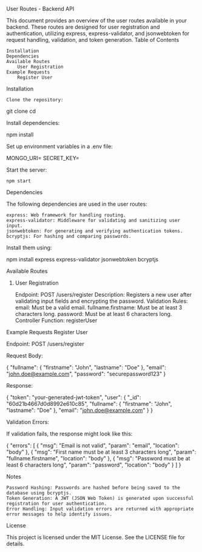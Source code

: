 User Routes - Backend API

This document provides an overview of the user routes available in your backend. These routes are designed for user registration and authentication, utilizing express, express-validator, and jsonwebtoken for request handling, validation, and token generation.
Table of Contents

    Installation
    Dependencies
    Available Routes
        User Registration
    Example Requests
        Register User

Installation

    Clone the repository:

git clone <repository-url>
cd <project-directory>

Install dependencies:

npm install

Set up environment variables in a .env file:

MONGO_URI=<your-mongodb-uri>
SECRET_KEY=<your-jwt-secret-key>

Start the server:

    npm start

Dependencies

The following dependencies are used in the user routes:

    express: Web framework for handling routing.
    express-validator: Middleware for validating and sanitizing user input.
    jsonwebtoken: For generating and verifying authentication tokens.
    bcryptjs: For hashing and comparing passwords.

Install them using:

npm install express express-validator jsonwebtoken bcryptjs

Available Routes

1. User Registration

   Endpoint: POST /users/register
   Description: Registers a new user after validating input fields and encrypting the password.
   Validation Rules:
   email: Must be a valid email.
   fullname.firstname: Must be at least 3 characters long.
   password: Must be at least 6 characters long.
   Controller Function: registerUser

Example Requests
Register User

Endpoint: POST /users/register

Request Body:

{
"fullname": {
"firstname": "John",
"lastname": "Doe"
},
"email": "john.doe@example.com",
"password": "securepassword123"
}

Response:

{
"token": "your-generated-jwt-token",
"user": {
"\_id": "60d21b4667d0d8992e610c85",
"fullname": {
"firstname": "John",
"lastname": "Doe"
},
"email": "john.doe@example.com"
}
}

Validation Errors:

If validation fails, the response might look like this:

{
"errors": [
{
"msg": "Email is not valid",
"param": "email",
"location": "body"
},
{
"msg": "First name must be at least 3 characters long",
"param": "fullname.firstname",
"location": "body"
},
{
"msg": "Password must be at least 6 characters long",
"param": "password",
"location": "body"
}
]
}

Notes

    Password Hashing: Passwords are hashed before being saved to the database using bcryptjs.
    Token Generation: A JWT (JSON Web Token) is generated upon successful registration for user authentication.
    Error Handling: Input validation errors are returned with appropriate error messages to help identify issues.

License

This project is licensed under the MIT License. See the LICENSE file for details.
